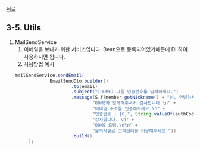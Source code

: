 [뒤로](3-Spring개발가이드.md)
## 3-5. Utils

1. MailSendService
   1. 이메일을 보내기 위한 서비스입니다. Bean으로 등록되어있기때문에 DI 하여 사용하시면 됩니다.
   2. 사용방법 예시
   ```java
   mailSendService.sendEmail(
                EmailSendDto.builder()
                        .to(email)
                        .subject("[OOME] 다음 인증번호를 입력하세요.")
                        .message(S.f(member.getNickname() + "님, 안녕하세요.\n" +
                                "OOME와 함께해주셔서 감사합니다.\n" +
                                "이메일 주소를 인증해주세요.\n" +
                                "인증번호 : {0}", String.valueOf(authCode) +
                                "감사합니다. \n" +
                                "OOME 드림.\n\n" +
                                "문의사항은 고객센터를 이용해주세요."))
                        .build()
        );
   ```
   